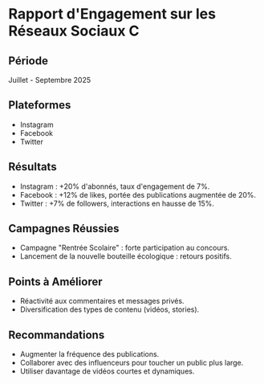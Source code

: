 # Rapport d'Engagement sur les Réseaux Sociaux C

## Période
Juillet - Septembre 2025

## Plateformes
- Instagram
- Facebook
- Twitter

## Résultats
- Instagram : +20% d'abonnés, taux d'engagement de 7%.
- Facebook : +12% de likes, portée des publications augmentée de 20%.
- Twitter : +7% de followers, interactions en hausse de 15%.

## Campagnes Réussies
- Campagne "Rentrée Scolaire" : forte participation au concours.
- Lancement de la nouvelle bouteille écologique : retours positifs.

## Points à Améliorer
- Réactivité aux commentaires et messages privés.
- Diversification des types de contenu (vidéos, stories).

## Recommandations
- Augmenter la fréquence des publications.
- Collaborer avec des influenceurs pour toucher un public plus large.
- Utiliser davantage de vidéos courtes et dynamiques.
